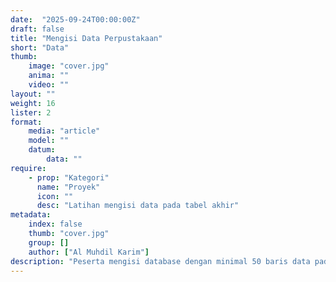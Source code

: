 ```yaml
---
date:  "2025-09-24T00:00:00Z"
draft: false
title: "Mengisi Data Perpustakaan"
short: "Data"
thumb:
    image: "cover.jpg"
    anima: ""
    video: ""
layout: ""
weight: 16
lister: 2
format:
    media: "article"
    model: ""
    datum:
        data: ""
require:
    - prop: "Kategori"
      name: "Proyek"
      icon: ""
      desc: "Latihan mengisi data pada tabel akhir"
metadata:
    index: false
    thumb: "cover.jpg"
    group: []
    author: ["Al Muhdil Karim"]
description: "Peserta mengisi database dengan minimal 50 baris data pada tabel anggota, buku, dan peminjaman. Modul ini menekankan pentingnya data contoh untuk pengujian query."
---
```

